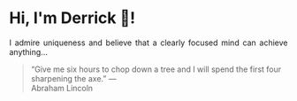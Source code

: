 # Hi, I'm Derrick 👋!
<p align="justify">I admire uniqueness and believe that a clearly focused mind can achieve anything...</p> 
<!-- #quote-start -->
<blockquote>&ldquo;Give me six hours to chop down a tree and I will spend the first four sharpening the axe.&rdquo; &mdash; <footer>Abraham Lincoln</footer></blockquote>
<!-- #quote-end -->
